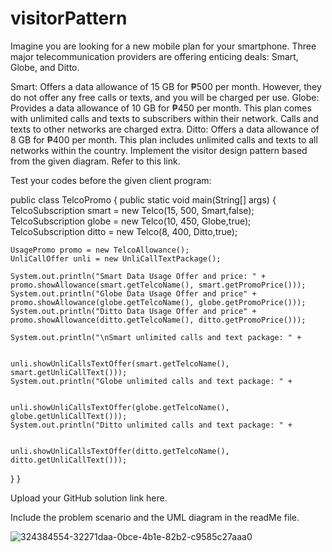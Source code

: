 # visitorPattern
Imagine you are looking for a new mobile plan for your smartphone. Three major telecommunication providers are offering enticing deals: Smart, Globe, and Ditto.

Smart: Offers a data allowance of 15 GB for ₱500 per month. However, they do not offer any free calls or texts, and you will be charged per use.
Globe: Provides a data allowance of 10 GB for ₱450 per month. This plan comes with unlimited calls and texts to subscribers within their network. Calls and texts to other networks are charged extra.
Ditto: Offers a data allowance of 8 GB for ₱400 per month. This plan includes unlimited calls and texts to all networks within the country.
Implement the visitor design pattern based from the given diagram. Refer to this link.  

Test your codes before the given client program:

public class TelcoPromo {
  public static void main(String[] args) {
    TelcoSubscription smart = new Telco(15, 500, Smart,false);
    TelcoSubscription globe = new Telco(10, 450, Globe,true);
    TelcoSubscription ditto = new Telco(8, 400, Ditto,true);

    UsagePromo promo = new TelcoAllowance();
    UnliCallOffer unli = new UnliCallTextPackage();    

    System.out.println("Smart Data Usage Offer and price: " + promo.showAllowance(smart.getTelcoName(), smart.getPromoPrice()));
    System.out.println("Globe Data Usage Offer and price" + promo.showAllowance(globe.getTelcoName(), globe.getPromoPrice()));
    System.out.println("Ditto Data Usage Offer and price" + promo.showAllowance(ditto.getTelcoName(), ditto.getPromoPrice()));

    System.out.println("\nSmart unlimited calls and text package: " +

                                  unli.showUnliCallsTextOffer(smart.getTelcoName(), smart.getUnliCallText()));
    System.out.println("Globe unlimited calls and text package: " +

                                  unli.showUnliCallsTextOffer(globe.getTelcoName(), globe.getUnliCallText()));
    System.out.println("Ditto unlimited calls and text package: " +

                                   unli.showUnliCallsTextOffer(ditto.getTelcoName(), ditto.getUnliCallText()));
  }
}

Upload your GitHub solution link here.

Include the problem scenario and the UML diagram in the readMe file.



![324384554-32271daa-0bce-4b1e-82b2-c9585c27aaa0](https://github.com/charlesEgonzaga/visitorPattern/assets/142955651/1d4cb047-fb35-467e-ac2d-3d67486eabc8)
